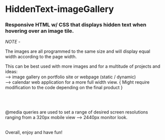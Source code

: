 # HiddenText-imageGallery
<p><h3>Responsive HTML w/ CSS that displays hidden text when hovering over an image tile.</h3></p>

  <i>NOTE</i> - </br>
  <p>The images are all programmed to the same size and will display equal width according to the page width.</p>
  This can be best used with more images and for a multitude of projects and ideas:<br/>
    --> image gallery on portfolio site or webpage (static / dynamic)<br/>
    --> calendar web application for a more full width view.  { Might require modification to the code depending on the final product }
    
 <br/><br/>
 <p>@media queries are used to set a range of desired screen resolutions ranging from a 320px mobile view --> 2440px monitor look.</p>
 
 <br/>
 Overall, enjoy and have fun!
